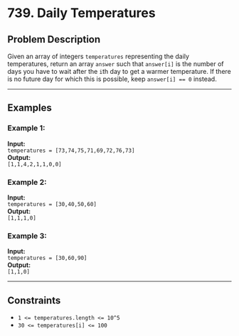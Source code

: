 # 739. Daily Temperatures

## Problem Description

Given an array of integers `temperatures` representing the daily temperatures, return an array `answer` such that `answer[i]` is the number of days you have to wait after the `i`th day to get a warmer temperature. If there is no future day for which this is possible, keep `answer[i] == 0` instead.

---

## Examples

### Example 1:
**Input:**  
`temperatures = [73,74,75,71,69,72,76,73]`  
**Output:**  
`[1,1,4,2,1,1,0,0]`

### Example 2:
**Input:**  
`temperatures = [30,40,50,60]`  
**Output:**  
`[1,1,1,0]`

### Example 3:
**Input:**  
`temperatures = [30,60,90]`  
**Output:**  
`[1,1,0]`

---

## Constraints

- `1 <= temperatures.length <= 10^5`
- `30 <= temperatures[i] <= 100`